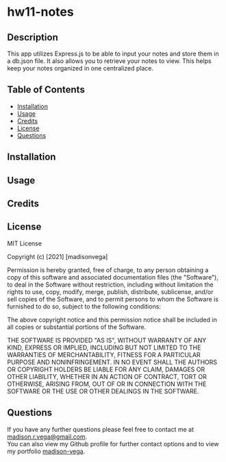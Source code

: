 # hw11-notes

## Description
This app utilizes Express.js to be able to input your notes and store them in a db.json file.  It also allows you to retrieve your notes to view.  This helps keep your notes organized in one centralized place.




## Table of Contents 

* [Installation](#installation)
* [Usage](#usage)
* [Credits](#credits)
* [License](#license)
* [Questions](#questions)


## Installation




## Usage 



## Credits



## License

 MIT License

Copyright (c) [2021] [madisonvega]

Permission is hereby granted, free of charge, to any person obtaining a copy
of this software and associated documentation files (the "Software"), to deal
in the Software without restriction, including without limitation the rights
to use, copy, modify, merge, publish, distribute, sublicense, and/or sell
copies of the Software, and to permit persons to whom the Software is
furnished to do so, subject to the following conditions:

The above copyright notice and this permission notice shall be included in all
copies or substantial portions of the Software.

THE SOFTWARE IS PROVIDED "AS IS", WITHOUT WARRANTY OF ANY KIND, EXPRESS OR
IMPLIED, INCLUDING BUT NOT LIMITED TO THE WARRANTIES OF MERCHANTABILITY,
FITNESS FOR A PARTICULAR PURPOSE AND NONINFRINGEMENT. IN NO EVENT SHALL THE
AUTHORS OR COPYRIGHT HOLDERS BE LIABLE FOR ANY CLAIM, DAMAGES OR OTHER
LIABILITY, WHETHER IN AN ACTION OF CONTRACT, TORT OR OTHERWISE, ARISING FROM,
OUT OF OR IN CONNECTION WITH THE SOFTWARE OR THE USE OR OTHER DEALINGS IN THE
SOFTWARE.




## Questions

If you have any further questions please feel free to contact me at madison.r.vega@gmail.com.  
You can also view my Github profile for further contact options and to view my portfolio 
[madison-vega](https://github.com/madison-vega).
